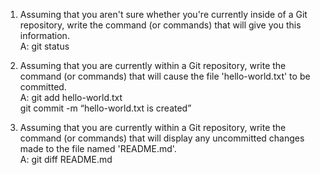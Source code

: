1. Assuming that you aren't sure whether you're currently inside of a Git repository, write the command (or commands) that will give you this information.  
A:  git status

2. Assuming that you are currently within a Git repository, write the command (or commands) that will cause the file 'hello-world.txt' to be committed.  
A: git add hello-world.txt  
git commit -m “hello-world.txt is created”

3. Assuming that you are currently within a Git repository, write the command (or commands) that will display any uncommitted changes made to the file named 'README.md'.  
A: git diff README.md  